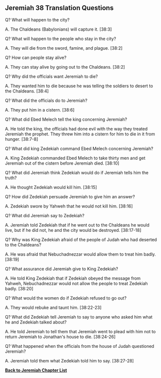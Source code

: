 ## Jeremiah 38 Translation Questions ##

Q? What will happen to the city?

A. The Chaldeans (Babylonians) will capture it. [38:3]

Q? What will happen to the people who stay in the city?

A. They will die from the sword, famine, and plague. [38:2]

Q? How can people stay alive?

A. They can stay alive by going out to the Chaldeans. [38:2]

Q? Why did the officials want Jeremiah to die?

A. They wanted him to die because he was telling the soldiers to desert to the Chaldeans. [38:4]

Q? What did the officials do to Jeremiah?

A. They put him in a cistern. [38:6]

Q? What did Ebed Melech tell the king concerning Jeremiah?

A. He told the king, the officials had done evil with the way they treated Jeremiah the prophet. They threw him into a cistern for him to die in it from hunger. [38:7-8]

Q? What did king Zedekiah command Ebed Melech concerning Jeremiah?

A. King Zedekiah commanded Ebed Melech to take thirty men and get Jeremiah out of the cistern before Jeremiah died. [38:10]

Q? What did Jeremiah think Zedekiah would do if Jeremiah tells him the truth?

A. He thought Zedekiah would kill him. [38:15]

Q? How did Zedekiah persuade Jeremiah to give him an answer?

A. Zedekiah swore by Yahweh that he would not kill him. [38:16]

Q? What did Jeremiah say to Zedekiah?

A. Jeremiah told Zedekiah that if he went out to the Chaldeans he would live, but if he did not, he and the city would be destroyed. [38:17-18]

Q? Why was King Zedekiah afraid of the people of Judah who had deserted to the Chaldeans?

A. He was afraid that Nebuchadnezzar would allow them to treat him badly. [38:19]

Q? What assurance did Jeremiah give to King Zedekiah?

A. He told King Zedekiah that if Zedekiah obeyed the message from Yahweh, Nebuchadnezzar would not allow the people to treat Zedekiah badly. [38:20]

Q? What would the women do if Zedekiah refused to go out?

A. They would rebuke and taunt him. [38:22-23]

Q? What did Zedekiah tell Jeremiah to say to anyone who asked him what he and Zedekiah talked about?

A. He told Jeremiah to tell them that Jeremiah went to plead with him not to return Jeremiah to Jonathan's house to die. [38:24-26]

Q? What happened when the officials from the house of Judah questioned Jeremiah?

A. Jeremiah told them what Zedekiah told him to say. [38:27-28]

__[Back to Jeremiah Chapter List](./)__


